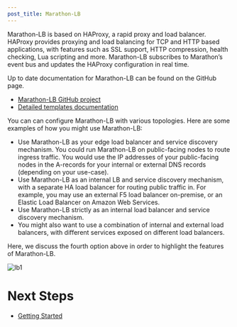 ```yaml
---
post_title: Marathon-LB
---
```


Marathon-LB is based on HAProxy, a rapid proxy and load balancer. HAProxy provides proxying and load balancing for TCP and HTTP based applications, with features such as SSL support, HTTP compression, health checking, Lua scripting and more. Marathon-LB subscribes to Marathon’s event bus and updates the HAProxy configuration in real time.

Up to date documentation for Marathon-LB can be found on the GitHub page.

 * [Marathon-LB GitHub project][1]
 * [Detailed templates documentation][2]

You can can configure Marathon-LB with various topologies. Here are some examples of how you might use Marathon-LB:

*   Use Marathon-LB as your edge load balancer and service discovery mechanism. You could run Marathon-LB on public-facing nodes to route ingress traffic. You would use the IP addresses of your public-facing nodes in the A-records for your internal or external DNS records (depending on your use-case).
*   Use Marathon-LB as an internal LB and service discovery mechanism, with a separate HA load balancer for routing public traffic in. For example, you may use an external F5 load balancer on-premise, or an Elastic Load Balancer on Amazon Web Services.
*   Use Marathon-LB strictly as an internal load balancer and service discovery mechanism.
*   You might also want to use a combination of internal and external load balancers, with different services exposed on different load balancers.

Here, we discuss the fourth option above in order to highlight the features of Marathon-LB.

![lb1](img/lb1.png)

# Next Steps

- [Getting Started][3]

[1]: https://github.com/mesosphere/marathon-lb
[2]: https://github.com/mesosphere/marathon-lb/blob/master/Longhelp.md#templates
[3]: usage/
